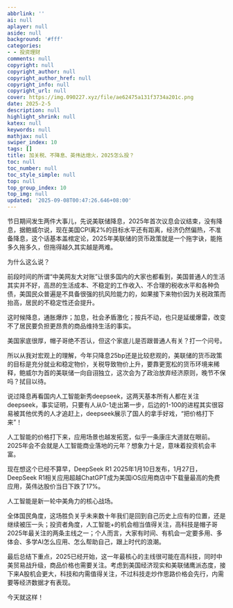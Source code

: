 ```yaml
---
abbrlink: ''
ai: null
aplayer: null
aside: null
background: '#fff'
categories:
- - 投资理财
comments: null
copyright: null
copyright_author: null
copyright_author_href: null
copyright_info: null
copyright_url: null
cover: https://img.090227.xyz/file/ae62475a131f3734a201c.png
date: 2025-2-5
description: null
highlight_shrink: null
katex: null
keywords: null
mathjax: null
swiper_index: 10
tags: []
title: 加关税、不降息、英伟达熄火，2025怎么投？
toc: null
toc_number: null
toc_style_simple: null
top: null
top_group_index: 10
top_img: null
updated: '2025-09-08T00:47:26.646+08:00'
---
```

节日期间发生两件大事儿，先说美联储降息，2025年首次议息会议结束，没有降息，据鲍威尔说，现在美国CPI离2%的目标水平还有距离，经济仍然偏热，不准备降息，这个话基本盖棺定论，2025年美联储的货币政策就是一个拖字诀，能拖多久拖多久，但拖得越久其实越是两难。

为什么这么说？

前段时间的所谓“中美网友大对账”让很多国内的大家也都看到，美国普通人的生活其实并不好，高昂的生活成本、不稳定的工作收入、不合理的税收水平和各种负债，美国民众普遍是不具备很强的抗风险能力的，如果接下来物价因为关税政策而抬高，居民的不稳定性还会提升。

这时候降息，通胀爆炸；加息，社会矛盾激化；按兵不动，也只是延缓爆雷，改变不了居民要负担更昂贵的商品维持生活的事实。

美国家底很厚，帽子哥绝不否认，但这个家底儿是否跟普通人有关？打一个问号。

所以从我对宏观上的理解，今年只降息25bp还是比较悲观的，美联储的货币政策的目标是充分就业和稳定物价，关税导致物价上升，要靠更宽松的货币环境来稀释，鲍威尔为首的美联储一向自诩独立，这次会为了政治放弃经济原则，晚节不保吗？拭目以待。

说过降息再看国内人工智能新秀deepseek，这两天基本所有人都在关注deepseek，事实证明，只要有人从0-1走出第一步，后边的1-100的进程其实很容易被其他优秀的人才追赶上，deepseek展示了国人的拿手好戏，“把价格打下来”！

人工智能的价格打下来，应用场景也越发拓宽，似乎一条康庄大道就在眼前。2025年会不会就是人工智能商业落地的元年？想象力十足，意味着投资机会丰富。

现在想这个已经不算早，DeepSeek R1 2025年1月10日发布，1月27日，DeepSeek R1相关应用超越ChatGPT成为美国iOS应用商店中下载量最高的免费应用，英伟达股价当日下跌了17%。

人工智能是新一轮中美角力的核心战场。

全体国民角度，这场胜负关乎未来数十年我们是回到自己历史上应有的位置，还是继续被压一头；投资者角度，人工智能+的机会相当值得关注，高科技是帽子哥2025年最关注的两条主线之一；个人而言，大家有时间、有机会一定要多用、多体会、多学AI怎么应用、怎么帮助自己，跟上时代的浪潮。

最后总结下重点，2025已经开始，这一年最核心的主线很可能在高科技，同时中美贸易战升级，商品价格也需要关注。考虑到美国经济现实和美联储鹰派态度，接下来A股机会更大，科技和内需值得关注，不过科技走炒作思路价格会先行，内需要等经济数据才有表现。

今天就这样！
